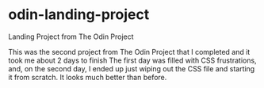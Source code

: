 # odin-landing-project
Landing Project from The Odin Project

This was the second project from The Odin Project that I completed and it took me about 2 days to finish The first day was filled with CSS frustrations, and, on the second day, I ended up just wiping out the CSS file and starting it from scratch. It looks much better than before.